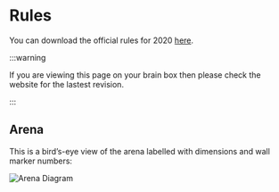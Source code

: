 # Rules

You can download the official rules for 2020 [here](/RoboCon2019RulebookRev10.pdf).

:::warning

If you are viewing this page on your brain box then please check the website for the lastest revision.

:::

## Arena

This is a bird’s-eye view of the arena labelled with dimensions and wall marker numbers:

![Arena Diagram](/images/arena-diagram.png)
